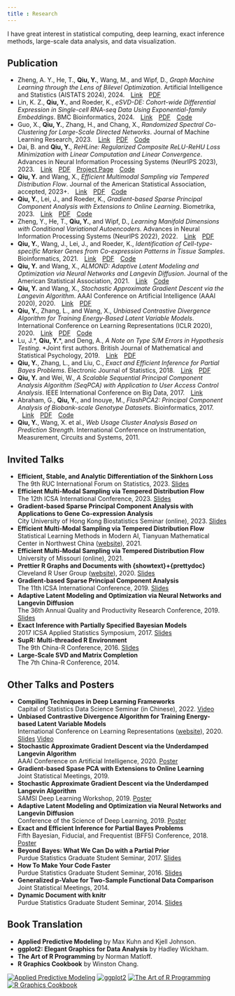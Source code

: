 ```yaml
---
title : Research
---
```


I have great interest in statistical computing, deep learning, exact inference methods, large-scale data analysis, and data visualization.

## <i class="fas fa-angle-double-right"></i> Publication

- Zheng, A. Y., He, T., **Qiu, Y.**, Wang, M., and Wipf, D., *Graph Machine Learning through the Lens of Bilevel Optimization*. Artificial Intelligence and Statistics (AISTATS 2024), 2024.
  <span style="padding-left:10px"><a href="https://proceedings.mlr.press/v238/yijia-zheng24a.html"><i class="fas fa-link"></i> Link</a></span>
  <span style="padding-left:10px"><a href="https://proceedings.mlr.press/v238/yijia-zheng24a/yijia-zheng24a.pdf"><i class="far fa-file-pdf"></i> PDF</a></span>
- Lin, K. Z., **Qiu, Y.**, and Roeder, K., *eSVD-DE: Cohort-wide Differential Expression in Single-cell RNA-seq Data Using Exponential-family Embeddings*. BMC Bioinformatics, 2024.
  <span style="padding-left:10px"><a href="https://bmcbioinformatics.biomedcentral.com/articles/10.1186/s12859-024-05724-7"><i class="fas fa-link"></i> Link</a></span>
  <span style="padding-left:10px"><a href="https://bmcbioinformatics.biomedcentral.com/counter/pdf/10.1186/s12859-024-05724-7.pdf"><i class="far fa-file-pdf"></i> PDF</a></span>
  <span style="padding-left:10px"><a href="https://github.com/linnykos/eSVD2"><i class="fas fa-code"></i> Code</a></span>
- Guo, X., **Qiu, Y.**, Zhang, H., and Chang, X., *Randomized Spectral Co-Clustering for Large-Scale Directed Networks*. Journal of Machine Learning Research, 2023.
  <span style="padding-left:10px"><a href="https://jmlr.org/papers/v24/20-572.html"><i class="fas fa-link"></i> Link</a></span>
  <span style="padding-left:10px"><a href="https://jmlr.org/papers/volume24/20-572/20-572.pdf"><i class="far fa-file-pdf"></i> PDF</a></span>
  <span style="padding-left:10px"><a href="https://github.com/XiaoGuo-stat/RandClust"><i class="fas fa-code"></i> Code</a></span>
- Dai, B. and **Qiu, Y.**, *ReHLine: Regularized Composite ReLU-ReHU Loss Minimization with Linear Computation and Linear Convergence*. Advances in Neural Information Processing Systems (NeurIPS 2023), 2023.
  <span style="padding-left:10px"><a href="https://openreview.net/forum?id=3pEBW2UPAD"><i class="fas fa-link"></i> Link</a></span>
  <span style="padding-left:10px"><a href="https://openreview.net/pdf?id=3pEBW2UPAD"><i class="far fa-file-pdf"></i> PDF</a></span>
  <span style="padding-left:10px"><a href="https://rehline.github.io/"><i class="fas fa-home"></i> Project Page</a></span>
  <span style="padding-left:10px"><a href="https://github.com/softmin/ReHLine"><i class="fas fa-code"></i> Code</a></span>
- **Qiu, Y.** and Wang, X., *Efficient Multimodal Sampling via Tempered Distribution Flow*. Journal of the American Statistical Association, accepted, 2023+.
  <span style="padding-left:10px"><a href="https://www.tandfonline.com/doi/abs/10.1080/01621459.2023.2198059"><i class="fas fa-link"></i> Link</a></span>
  <span style="padding-left:10px"><a href="https://arxiv.org/pdf/2304.03933"><i class="far fa-file-pdf"></i> PDF</a></span>
  <span style="padding-left:10px"><a href="https://github.com/yixuan/temperflow"><i class="fas fa-code"></i> Code</a></span>
- **Qiu, Y.**, Lei, J., and Roeder, K., *Gradient-based Sparse Principal Component Analysis with Extensions to Online Learning*. Biometrika, 2023.
  <span style="padding-left:10px"><a href="https://academic.oup.com/biomet/advance-article-abstract/doi/10.1093/biomet/asac041/6640166"><i class="fas fa-link"></i> Link</a></span>
  <span style="padding-left:10px"><a href="https://academic.oup.com/biomet/article-pdf/110/2/339/50311400/asac041.pdf"><i class="far fa-file-pdf"></i> PDF</a></span>
  <span style="padding-left:10px"><a href="https://github.com/yixuan/gradfps"><i class="fas fa-code"></i> Code</a></span>
- Zheng, Y., He, T., **Qiu, Y.**, and Wipf, D., *Learning Manifold Dimensions with Conditional Variational Autoencoders*. Advances in Neural Information Processing Systems (NeurIPS 2022), 2022.
  <span style="padding-left:10px"><a href="https://papers.nips.cc/paper_files/paper/2022/hash/e04101138a3c94544760c1dbdf2c7a2d-Abstract-Conference.html"><i class="fas fa-link"></i> Link</a></span>
  <span style="padding-left:10px"><a href="https://papers.nips.cc/paper_files/paper/2022/file/e04101138a3c94544760c1dbdf2c7a2d-Paper-Conference.pdf"><i class="far fa-file-pdf"></i> PDF</a></span>
- **Qiu, Y.**, Wang, J., Lei, J., and Roeder, K., *Identification of Cell-type-specific Marker Genes from Co-expression Patterns in Tissue Samples*. Bioinformatics, 2021.
  <span style="padding-left:10px"><a href="https://academic.oup.com/bioinformatics/article/37/19/3228/6255309"><i class="fas fa-link"></i> Link</a></span>
  <span style="padding-left:10px"><a href="https://academic.oup.com/bioinformatics/article-pdf/37/19/3228/40556813/btab257.pdf"><i class="far fa-file-pdf"></i> PDF</a></span>
  <span style="padding-left:10px"><a href="https://github.com/yixuan/markerpen"><i class="fas fa-code"></i> Code</a></span>
- **Qiu, Y.** and Wang, X., *ALMOND: Adaptive Latent Modeling and Optimization via Neural Networks and Langevin Diffusion*. Journal of the American Statistical Association, 2021.
  <span style="padding-left:10px"><a href="https://www.tandfonline.com/doi/abs/10.1080/01621459.2019.1691563"><i class="fas fa-link"></i> Link</a></span>
  <span style="padding-left:10px"><a href="https://github.com/yixuan/almond"><i class="fas fa-code"></i> Code</a></span>
- **Qiu, Y.** and Wang, X., *Stochastic Approximate Gradient Descent via the Langevin Algorithm*. AAAI Conference on Artificial Intelligence (AAAI 2020), 2020.
  <span style="padding-left:10px"><a href="https://ojs.aaai.org/index.php/AAAI/article/view/5992"><i class="fas fa-link"></i> Link</a></span>
  <span style="padding-left:10px"><a href="https://arxiv.org/pdf/2002.05519"><i class="far fa-file-pdf"></i> PDF</a></span>
- **Qiu, Y.**, Zhang, L., and Wang, X., *Unbiased Contrastive Divergence Algorithm for Training Energy-Based Latent Variable Models*. International Conference on Learning Representations (ICLR 2020), 2020.
  <span style="padding-left:10px"><a href="https://openreview.net/forum?id=r1eyceSYPr"><i class="fas fa-link"></i> Link</a></span>
  <span style="padding-left:10px"><a href="https://openreview.net/pdf?id=r1eyceSYPr"><i class="far fa-file-pdf"></i> PDF</a></span>
  <span style="padding-left:10px"><a href="https://github.com/yixuan/cdtau"><i class="fas fa-code"></i> Code</a></span>
- Lu, J.\*, **Qiu, Y.**\*, and Deng, A., *A Note on Type S/M Errors in Hypothesis Testing*. *Joint first authors. British Journal of Mathematical and Statistical Psychology, 2019.
  <span style="padding-left:10px"><a href="https://bpspsychub.onlinelibrary.wiley.com/doi/10.1111/bmsp.12132"><i class="fas fa-link"></i> Link</a></span>
  <span style="padding-left:10px"><a href="https://www.microsoft.com/en-us/research/uploads/prod/2020/09/LuQiuDeng-BJMSP2019.pdf"><i class="far fa-file-pdf"></i> PDF</a></span>
- **Qiu, Y.**, Zhang, L., and Liu, C., *Exact and Efficient Inference for Partial Bayes Problems*. Electronic Journal of Statistics, 2018.
  <span style="padding-left:10px"><a href="https://projecteuclid.org/journals/electronic-journal-of-statistics/volume-12/issue-2/Exact-and-efficient-inference-for-partial-Bayes-problems/10.1214/18-EJS1511.full"><i class="fas fa-link"></i> Link</a></span>
  <span style="padding-left:10px"><a href="https://projecteuclid.org/journalArticle/Download?urlId=10.1214%2F18-EJS1511"><i class="far fa-file-pdf"></i> PDF</a></span>
- **Qiu, Y.** and Wei, W., *A Scalable Sequential Principal Component Analysis Algorithm (SeqPCA) with
Application to User Access Control Analysis*. IEEE International Conference on Big Data, 2017.
  <span style="padding-left:10px"><a href="https://ieeexplore.ieee.org/abstract/document/8258403"><i class="fas fa-link"></i> Link</a></span>
- Abraham, G., **Qiu, Y.**, and Inouye, M., *FlashPCA2: Principal Component Analysis of Biobank-scale Genotype Datasets*. Bioinformatics, 2017.
  <span style="padding-left:10px"><a href="https://academic.oup.com/bioinformatics/article/33/17/2776/3798630"><i class="fas fa-link"></i> Link</a></span>
  <span style="padding-left:10px"><a href="https://academic.oup.com/bioinformatics/article-pdf/33/17/2776/49040964/bioinformatics_33_17_2776.pdf"><i class="far fa-file-pdf"></i> PDF</a></span>
  <span style="padding-left:10px"><a href="https://github.com/gabraham/flashpca"><i class="fas fa-code"></i> Code</a></span>
- **Qiu, Y.**, Wang, X. et al., *Web Usage Cluster Analysis Based on Prediction Strength*. International Conference on Instrumentation, Measurement, Circuits and Systems, 2011.

## <i class="fas fa-angle-double-right"></i> Invited Talks

- **Efficient, Stable, and Analytic Differentiation of the Sinkhorn Loss**<br/>
  The 9th RUC International Forum on Statistics, 2023.
  <a href="https://bitbucket.org/yixuan/downloads/downloads/2023-ruc-sinkhorn.pdf"><i class="far fa-clone"></i> Slides</a>
- **Efficient Multi-Modal Sampling via Tempered Distribution Flow**<br/>
  The 12th ICSA International Conference, 2023.
  <a href="https://bitbucket.org/yixuan/downloads/downloads/2023-icsa-temperflow.mp4"><i class="far fa-clone"></i> Slides</a>
- **Gradient-based Sparse Principal Component Analysis with Applications to Gene Co-expression Analysis**<br/>
  City University of Hong Kong Biostatistics Seminar (online), 2023.
  <a href="https://bitbucket.org/yixuan/downloads/downloads/2023-cityu-gradfps.pdf"><i class="far fa-clone"></i> Slides</a>
- **Efficient Multi-Modal Sampling via Tempered Distribution Flow**<br/>
  Statistical Learning Methods in Modern AI, Tianyuan Mathematical Center in Northwest China ([website](http://xiammt.xjtu.edu.cn/info/1053/2714.htm)), 2021.
- **Efficient Multi-Modal Sampling via Tempered Distribution Flow**<br/>
  University of Missouri (online), 2021.
- **Prettier R Graphs and Documents with {showtext}+{prettydoc}**<br/>
  Cleveland R User Group ([website](https://www.meetup.com/Cleveland-UseR-Group/events/272645889/)), 2020.
  <a href="https://yixuan.blog/cleveland-r-meetup/pretty.html"><i class="far fa-clone"></i> Slides</a>
- **Gradient-based Sparse Principal Component Analysis**<br/>
  The 11th ICSA International Conference, 2019.
  <a href="https://bitbucket.org/yixuan/downloads/downloads/2019-icsa-gradfps.pdf"><i class="far fa-clone"></i> Slides</a>
- **Adaptive Latent Modeling and Optimization via Neural Networks and Langevin Diffusion**<br/>
  The 36th Annual Quality and Productivity Research Conference, 2019.
  <a href="https://bitbucket.org/yixuan/downloads/downloads/2019-qprc-almond.pdf"><i class="far fa-clone"></i> Slides</a>
- **Exact Inference with Partially Specified Bayesian Models**<br/>
  2017 ICSA Applied Statistics Symposium, 2017.
  <a href="https://bitbucket.org/yixuan/downloads/downloads/2017-icsa-pb.pdf"><i class="far fa-clone"></i> Slides</a>
- **SupR: Multi-threaded R Environment**<br/>
  The 9th China-R Conference, 2016.
  <a href="https://bitbucket.org/yixuan/downloads/downloads/2016-chinar-supr.pdf"><i class="far fa-clone"></i> Slides</a>
- **Large-Scale SVD and Matrix Completion**<br/>
  The 7th China-R Conference, 2014.

## <i class="fas fa-angle-double-right"></i> Other Talks and Posters

- **Compiling Techniques in Deep Learning Frameworks**<br/>
  Capital of Statistics Data Science Seminar (in Chinese), 2022.
  <a href="https://www.bilibili.com/video/BV1E8411p7BX/"><i class="far fa-file-video"></i> Video</a>
- **Unbiased Contrastive Divergence Algorithm for Training Energy-based Latent Variable Models**<br/>
  International Conference on Learning Representations ([website](https://iclr.cc/virtual_2020/poster_r1eyceSYPr.html)), 2020.
  <a href="https://bitbucket.org/yixuan/downloads/downloads/2020-iclr-ucd.pdf"><i class="far fa-clone"></i> Slides</a>
  <a href="https://iclr.cc/virtual_2020/poster_r1eyceSYPr.html"><i class="far fa-file-video"></i> Video</a>
- **Stochastic Approximate Gradient Descent via the Underdamped Langevin Algorithm**<br/>
  AAAI Conference on Artificial Intelligence, 2020.
  <a href="https://bitbucket.org/yixuan/downloads/downloads/2020-aaai-sagd.pdf"><i class="fas fa-columns"></i> Poster</a>
- **Gradient-based Spase PCA with Extensions to Online Learning**<br/>
  Joint Statistical Meetings, 2019.
- **Stochastic Approximate Gradient Descent via the Underdamped Langevin Algorithm**<br/>
  SAMSI Deep Learning Workshop, 2019.
  <a href="https://bitbucket.org/yixuan/downloads/downloads/2019-samsi-sagd.pdf"><i class="fas fa-columns"></i> Poster</a>
- **Adaptive Latent Modeling and Optimization via Neural Networks and Langevin Diffusion**<br/>
  Conference of the Science of Deep Learning, 2019.
  <a href="https://bitbucket.org/yixuan/downloads/downloads/2019-dl-almond.pdf"><i class="fas fa-columns"></i> Poster</a>
- **Exact and Efficient Inference for Partial Bayes Problems**<br/>
  Fifth Bayesian, Fiducial, and Frequentist (BFF5) Conference, 2018.
  <a href="https://bitbucket.org/yixuan/downloads/downloads/2018-bff5-pb.pdf"><i class="fas fa-columns"></i> Poster</a>
- **Beyond Bayes: What We Can Do with a Partial Prior**<br/>
  Purdue Statistics Graduate Student Seminar, 2017.
  <a href="http://archive.statr.me/files/GSO-PB/partial_bayes.html"><i class="far fa-clone"></i> Slides</a>
- **How To Make Your Code Faster**<br/>
  Purdue Statistics Graduate Student Seminar, 2016.
  <a href="http://gso-stat.github.io/slides/yixuan/computing.html"><i class="far fa-clone"></i> Slides</a>
- **Generalized p-Value for Two-Sample Functional Data Comparison**<br/>
  Joint Statistical Meetings, 2014.
- **Dynamic Document with knitr**<br/>
  Purdue Statistics Graduate Student Seminar, 2014.
  <a href="http://archive.statr.me/files/GSO/GSO-knitr-new.html"><i class="far fa-clone"></i> Slides</a>

## <i class="fas fa-angle-double-right"></i> Book Translation

- **Applied Predictive Modeling** by Max Kuhn and Kjell Johnson.
- **ggplot2: Elegant Graphics for Data Analysis** by Hadley Wickham.
- **The Art of R Programming** by Norman Matloff.
- **R Graphics Cookbook** by Winston Chang.

<a href="https://book.douban.com/subject/26800150/"><img class="book" src="/images/book-apm.jpg" alt="Applied Predictive Modeling" /></a>
<a href="https://book.douban.com/subject/24527091/"><img class="book" src="/images/book-ggplot2.jpg" alt="ggplot2" /></a>
<a href="https://book.douban.com/subject/24699632/"><img class="book" src="/images/book-art-r.jpg" alt="The Art of R Programming" /></a>
<a href="https://book.douban.com/subject/25873705/"><img class="book" src="/images/book-r-graphics-cookbook.png" alt="R Graphics Cookbook" /></a>
